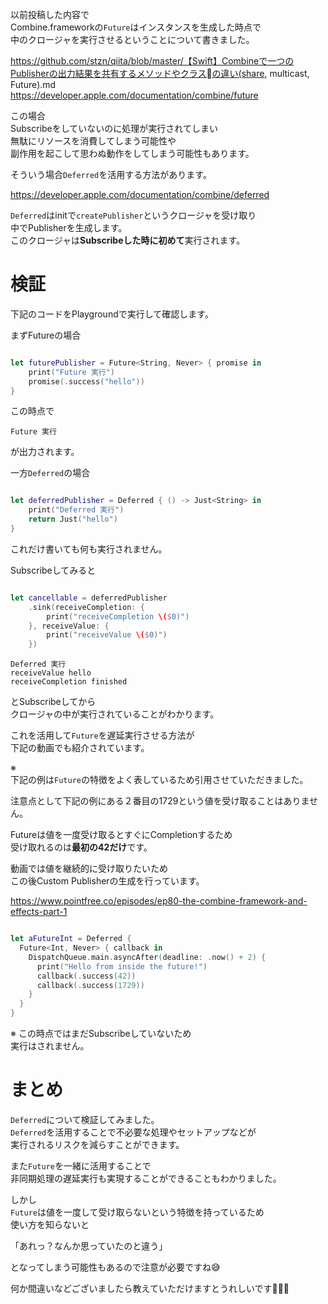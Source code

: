 以前投稿した内容で  
Combine.frameworkの`Future`はインスタンスを生成した時点で  
中のクロージャを実行させるということについて書きました。  
  
https://github.com/stzn/qiita/blob/master/【Swift】Combineで一つのPublisherの出力結果を共有するメソッドやクラスの違い(share, multicast, Future).md  
https://developer.apple.com/documentation/combine/future  
  
この場合  
Subscribeをしていないのに処理が実行されてしまい  
無駄にリソースを消費してしまう可能性や  
副作用を起こして思わぬ動作をしてしまう可能性もあります。  
  
  
そういう場合`Deferred`を活用する方法があります。  
  
https://developer.apple.com/documentation/combine/deferred  
  
`Deferred`はinitで`createPublisher`というクロージャを受け取り  
中でPublisherを生成します。  
このクロージャは**Subscribeした時に初めて**実行されます。  
  
# 検証  
  
下記のコードをPlaygroundで実行して確認します。  
  
まずFutureの場合  
  
```swift

let futurePublisher = Future<String, Never> { promise in
    print("Future 実行")
    promise(.success("hello"))
}
```  
  
この時点で  
  
```
Future 実行
```  
  
が出力されます。  
  
一方`Deferred`の場合  
  
```swift

let deferredPublisher = Deferred { () -> Just<String> in
    print("Deferred 実行")
    return Just("hello")
}
```  
  
これだけ書いても何も実行されません。  
  
Subscribeしてみると  
  
```swift

let cancellable = deferredPublisher
    .sink(receiveCompletion: {
        print("receiveCompletion \($0)")
    }, receiveValue: {
        print("receiveValue \($0)")
    })
```  
  
```
Deferred 実行
receiveValue hello
receiveCompletion finished
```  
  
とSubscribeしてから  
クロージャの中が実行されていることがわかります。  
  
これを活用して`Future`を遅延実行させる方法が  
下記の動画でも紹介されています。  
  
※   
下記の例は`Future`の特徴をよく表しているため引用させていただきました。  
  
注意点として下記の例にある２番目の1729という値を受け取ることはありません。  
  
Futureは値を一度受け取るとすぐにCompletionするため  
受け取れるのは**最初の42だけ**です。  
  
動画では値を継続的に受け取りたいため  
この後Custom Publisherの生成を行っています。  
  
https://www.pointfree.co/episodes/ep80-the-combine-framework-and-effects-part-1  
  
```swift

let aFutureInt = Deferred {
  Future<Int, Never> { callback in
    DispatchQueue.main.asyncAfter(deadline: .now() + 2) {
      print("Hello from inside the future!")
      callback(.success(42))
      callback(.success(1729))
    }
  }
}
```  
※ この時点ではまだSubscribeしていないため  
実行はされません。  
  
  
# まとめ  
  
`Deferred`について検証してみました。  
`Deferred`を活用することで不必要な処理やセットアップなどが  
実行されるリスクを減らすことができます。  
  
また`Future`を一緒に活用することで  
非同期処理の遅延実行も実現することができることもわかりました。  
  
しかし  
`Future`は値を一度して受け取らないという特徴を持っているため  
使い方を知らないと  
  
「あれっ？なんか思っていたのと違う」  
  
となってしまう可能性もあるので注意が必要ですね😅  
  
何か間違いなどございましたら教えていただけますとうれしいです🙇🏻‍♂️  
